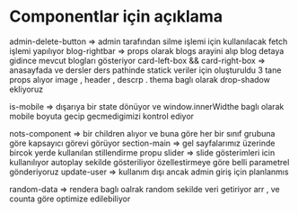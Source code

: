 # Componentlar için açıklama

admin-delete-button => admin tarafından silme işlemi için kullanılacak fetch işlemi yapılıyor
blog-rightbar => props olarak blogs arayini alıp blog detaya gidince mevcut blogları gösteriyor
card-left-box && card-right-box => anasayfada ve dersler ders pathinde statick veriler için oluşturuldu 3 tane props alıyor image , header , descrp . thema baglı olarak drop-shadow ekliyoruz

is-mobile => dışarıya bir state dönüyor ve window.innerWidthe baglı olarak mobile boyuta gecip gecmedigimizi kontrol ediyor

nots-component => bir children alıyor ve buna göre her bir sınıf grubuna göre kapsayıcı görevi görüyor
section-main => gel sayfalarımız üzerinde bircok yerde kullanılan stillendirme propu
slider => slide gösterimleri icin kullanılıyor autoplay sekilde gösteriliyor özellestirmeye göre belli parametrel gönderiyoruz
update-user => kullanım dışı ancak admin giriş için planlanmıs

random-data => rendera baglı oalrak random sekilde veri getiriyor arr , ve counta göre optimize edilebiliyor 